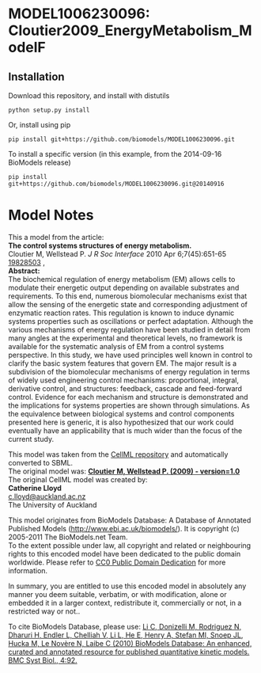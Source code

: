 # MODEL1006230096: Cloutier2009_EnergyMetabolism_ModelF

## Installation

Download this repository, and install with distutils

`python setup.py install`

Or, install using pip

`pip install git+https://github.com/biomodels/MODEL1006230096.git`

To install a specific version (in this example, from the 2014-09-16 BioModels release)

`pip install git+https://github.com/biomodels/MODEL1006230096.git@20140916`


# Model Notes


This a model from the article:  
**The control systems structures of energy metabolism.**   
Cloutier M, Wellstead P. _J R Soc Interface_ 2010 Apr 6;7(45):651-65
[19828503](http://www.ncbi.nlm.nih.gov/pubmed/19828503) ,  
**Abstract:**   
The biochemical regulation of energy metabolism (EM) allows cells to modulate
their energetic output depending on available substrates and requirements. To
this end, numerous biomolecular mechanisms exist that allow the sensing of the
energetic state and corresponding adjustment of enzymatic reaction rates. This
regulation is known to induce dynamic systems properties such as oscillations
or perfect adaptation. Although the various mechanisms of energy regulation
have been studied in detail from many angles at the experimental and
theoretical levels, no framework is available for the systematic analysis of
EM from a control systems perspective. In this study, we have used principles
well known in control to clarify the basic system features that govern EM. The
major result is a subdivision of the biomolecular mechanisms of energy
regulation in terms of widely used engineering control mechanisms:
proportional, integral, derivative control, and structures: feedback, cascade
and feed-forward control. Evidence for each mechanism and structure is
demonstrated and the implications for systems properties are shown through
simulations. As the equivalence between biological systems and control
components presented here is generic, it is also hypothesized that our work
could eventually have an applicability that is much wider than the focus of
the current study.

This model was taken from the [CellML
repository](http://www.cellml.org/models) and automatically converted to SBML.  
The original model was: [ **Cloutier M, Wellstead P. (2009) - version=1.0**
](http://models.cellml.org/exposure/1298e7f3cdd664d79ac289b591126ab5)  
The original CellML model was created by:  
**Catherine Lloyd**   
c.lloyd@auckland.ac.nz  
The University of Auckland  

This model originates from BioModels Database: A Database of Annotated
Published Models (http://www.ebi.ac.uk/biomodels/). It is copyright (c)
2005-2011 The BioModels.net Team.  
To the extent possible under law, all copyright and related or neighbouring
rights to this encoded model have been dedicated to the public domain
worldwide. Please refer to [CC0 Public Domain
Dedication](http://creativecommons.org/publicdomain/zero/1.0/) for more
information.

In summary, you are entitled to use this encoded model in absolutely any
manner you deem suitable, verbatim, or with modification, alone or embedded it
in a larger context, redistribute it, commercially or not, in a restricted way
or not..  
  
To cite BioModels Database, please use: [Li C, Donizelli M, Rodriguez N,
Dharuri H, Endler L, Chelliah V, Li L, He E, Henry A, Stefan MI, Snoep JL,
Hucka M, Le Novère N, Laibe C (2010) BioModels Database: An enhanced, curated
and annotated resource for published quantitative kinetic models. BMC Syst
Biol., 4:92.](http://www.ncbi.nlm.nih.gov/pubmed/20587024)


